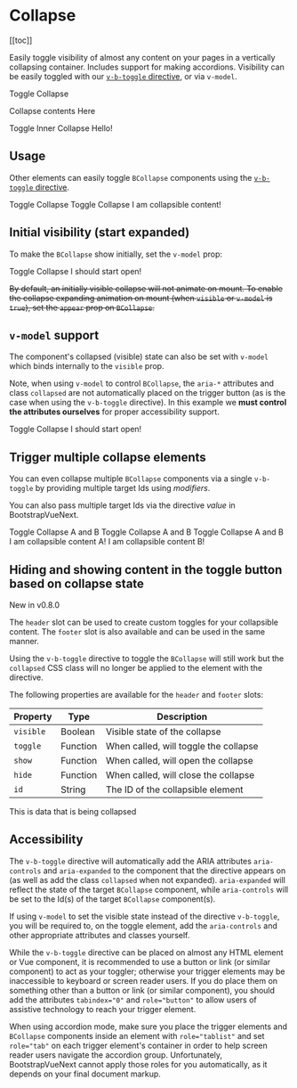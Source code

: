 # Collapse

<ComponentSidebar>

[[toc]]

</ComponentSidebar>

<div class="lead mb-5">

Easily toggle visibility of almost any content on your pages in a vertically collapsing container.
Includes support for making accordions. Visibility can be easily toggled with our
[`v-b-toggle` directive](/docs/directives/toggle), or via `v-model`.

</div>

<HighlightCard>
  <BButton v-b-toggle.collapse-1 variant="primary">Toggle Collapse</BButton>
  <BCollapse id="collapse-1">
    <BCard class="mt-4">
      <p class="card-text">Collapse contents Here</p>
      <BButton v-b-toggle.collapse-1-inner size="sm">Toggle Inner Collapse</BButton>
      <BCollapse id="collapse-1-inner">
        <BCard class="mt-4">Hello!</BCard>
      </BCollapse>
    </BCard>
  </BCollapse>
  <template #html>

```vue-html
<BButton v-b-toggle.collapse-1 variant="primary">Toggle Collapse</BButton>

<BCollapse id="collapse-1">
  <BCard>
    <p class="card-text">Collapse contents Here</p>
    <BButton v-b-toggle.collapse-1-inner size="sm">Toggle Inner Collapse</BButton>
    <BCollapse id="collapse-1-inner" class="mt-2">
      <BCard>Hello!</BCard>
    </BCollapse>
  </BCard>
</BCollapse>
```

  </template>
</HighlightCard>

## Usage

Other elements can easily toggle `BCollapse` components using the
[`v-b-toggle` directive](/docs/directives/toggle).

<HighlightCard>
  <!-- Using modifiers -->
  <BButton v-b-toggle.collapse-2 class="m-1">Toggle Collapse</BButton>
  <!-- Using value -->
  <BButton v-b-toggle="'collapse-2'" class="m-1">Toggle Collapse</BButton>
  <!-- Element to collapse -->
  <BCollapse id="collapse-2">
    <BCard class="mt-4">I am collapsible content!</BCard>
  </BCollapse>
  <template #html>

```vue-html
<!-- Using modifiers -->
<BButton v-b-toggle.collapse-2 class="m-1">Toggle Collapse</BButton>

<!-- Using value -->
<BButton v-b-toggle="'collapse-2'" class="m-1">Toggle Collapse</BButton>

<!-- Element to collapse -->
<BCollapse id="collapse-2">
  <BCard>I am collapsible content!</BCard>
</BCollapse>
```

  </template>
</HighlightCard>

## Initial visibility (start expanded)

To make the `BCollapse` show initially, set the `v-model` prop:

<HighlightCard>
  <BButton v-b-toggle.collapse-3 class="m-1">Toggle Collapse</BButton>
  <BCollapse visible id="collapse-3">
    <BCard class="mt-4">I should start open!</BCard>
  </BCollapse>
  <template #html>

```vue-html
<BButton v-b-toggle.collapse-3 class="m-1">Toggle Collapse</BButton>

<BCollapse visible id="collapse-3">
  <BCard>I should start open!</BCard>
</BCollapse>
```

  </template>
</HighlightCard>

~~By default, an initially visible collapse will not animate on mount. To enable the collapse
expanding animation on mount (when `visible` or `v-model` is `true`), set the `appear` prop on
`BCollapse`.~~

## `v-model` support

The component's collapsed (visible) state can also be set with `v-model` which binds internally to
the `visible` prop.

Note, when using `v-model` to control `BCollapse`, the `aria-*` attributes and class `collapsed`
are not automatically placed on the trigger button (as is the case when using the `v-b-toggle`
directive). In this example we **must control the attributes ourselves** for proper accessibility
support.

<HighlightCard>
  <BButton
    :class="visible ? null : 'collapsed'"
    :aria-expanded="visible ? 'true' : 'false'"
    aria-controls="collapse-4"
    @click="visible = !visible"
  >
    Toggle Collapse
  </BButton>
  <BCollapse id="collapse-4" v-model="visible">
    <BCard class="mt-4">I should start open!</BCard>
  </BCollapse>
  <template #html>

```vue
<template>
  <BCard>
    <BButton
      :class="visible ? null : 'collapsed'"
      :aria-expanded="visible ? 'true' : 'false'"
      aria-controls="collapse-4"
      @click="visible = !visible"
    >
      Toggle Collapse
    </BButton>
    <BCollapse id="collapse-4" v-model="visible" class="mt-2">
      <BCard>I should start open!</BCard>
    </BCollapse>
  </BCard>
</template>

<script setup lang="ts">
const visible = ref(true)
</script>
```

  </template>
</HighlightCard>

## Trigger multiple collapse elements

You can even collapse multiple `BCollapse` components via a single `v-b-toggle` by providing
multiple target Ids using _modifiers_.

You can also pass multiple target Ids via the directive _value_ in BootstrapVueNext.

<HighlightCard>
  <div class="d-flex gap-2">
    <!-- Via multiple directive modifiers -->
    <BButton v-b-toggle.collapse-a.collapse-b>Toggle Collapse A and B</BButton>
    <!-- Via space separated string of Ids passed to directive value -->
    <BButton v-b-toggle="'collapse-a collapse-b'">Toggle Collapse A and B</BButton>
    <!-- Via array of string Ids passed to directive value -->
    <BButton v-b-toggle="['collapse-a', 'collapse-b']">Toggle Collapse A and B</BButton>
  </div>
  <!-- Elements to collapse -->
  <BCollapse id="collapse-a">
      <BCard class="mt-4">I am collapsible content A!</BCard>
  </BCollapse>
  <BCollapse id="collapse-b">
      <BCard class="mt-4">I am collapsible content B!</BCard>
  </BCollapse>
  <template #html>

```vue-html
<!-- Via multiple directive modifiers -->
<BButton v-b-toggle.collapse-a.collapse-b>Toggle Collapse A and B</BButton>

<!-- Via space separated string of Ids passed to directive value -->
<BButton v-b-toggle="'collapse-a collapse-b'">Toggle Collapse A and B</BButton>

<!-- Via array of string Ids passed to directive value -->
<BButton v-b-toggle="['collapse-a', 'collapse-b']">Toggle Collapse A and B</BButton>

<!-- Elements to collapse -->
<BCollapse id="collapse-a">
  <BCard>I am collapsible content A!</BCard>
</BCollapse>

<BCollapse id="collapse-b">
  <BCard>I am collapsible content B!</BCard>
</BCollapse>
```

  </template>
</HighlightCard>

## Hiding and showing content in the toggle button based on collapse state

<span class="badge bg-info small">New in v0.8.0</span>

The `header` slot can be used to create custom toggles for your collapsible content. The `footer` slot is also available and can be used in the same manner.

Using the `v-b-toggle` directive to toggle the `BCollapse` will still work but the `collapsed` CSS class will no longer be applied to the element with the directive.

The following properties are available for the `header` and `footer` slots:

| Property  | Type     | Description                           |
| --------- | -------- | ------------------------------------- |
| `visible` | Boolean  | Visible state of the collapse         |
| `toggle`  | Function | When called, will toggle the collapse |
| `show`    | Function | When called, will open the collapse   |
| `hide`    | Function | When called, will close the collapse  |
| `id`      | String   | The ID of the collapsible element     |

<HighlightCard>
  <BCollapse id="my-collapse">
    <template #header="{visible, toggle, id}">
      <BButton variant="primary" :aria-expanded="visible" :aria-controls="id" @click="toggle">
          <span>{{ visible ? 'Close' : 'Open' }}</span> My Collapse
      </BButton>
    </template>
    <!-- Content here -->
    <div class="mt-2">This is data that is being collapsed</div>
  </BCollapse>
  <template #html>

```vue-html
<BCollapse id="my-collapse">
  <template #header="{visible, toggle, id}">
    <BButton variant="primary" :aria-expanded="visible" :aria-controls="id" @click="toggle">
      <span>{{ visible ? 'Close' : 'Open' }}</span> My Collapse
    </BButton>
  </template>
  <!-- Content here -->
  <div class="mt-2">This is data that is being collapsed</div>
</BCollapse>
```

  </template>
</HighlightCard>

## Accessibility

The `v-b-toggle` directive will automatically add the ARIA attributes `aria-controls` and
`aria-expanded` to the component that the directive appears on (as well as add the class `collapsed`
when not expanded). `aria-expanded` will reflect the state of the target `BCollapse` component,
while `aria-controls` will be set to the Id(s) of the target `BCollapse` component(s).

If using `v-model` to set the visible state instead of the directive `v-b-toggle`, you will be
required to, on the toggle element, add the `aria-controls` and other appropriate attributes and
classes yourself.

While the `v-b-toggle` directive can be placed on almost any HTML element or Vue component, it is
recommended to use a button or link (or similar component) to act as your toggler; otherwise your
trigger elements may be inaccessible to keyboard or screen reader users. If you do place them on
something other than a button or link (or similar component), you should add the attributes
`tabindex="0"` and `role="button"` to allow users of assistive technology to reach your trigger
element.

When using accordion mode, make sure you place the trigger elements and `BCollapse` components
inside an element with `role="tablist"` and set `role="tab"` on each trigger element's container in
order to help screen reader users navigate the accordion group. Unfortunately, BootstrapVueNext cannot
apply those roles for you automatically, as it depends on your final document markup.

<ComponentReference :data="data" />

<script setup lang="ts">
import {data} from '../../data/components/collapse.data'
import ComponentReference from '../../components/ComponentReference.vue'
import ComponentSidebar from '../../components/ComponentSidebar.vue'
import HighlightCard from '../../components/HighlightCard.vue'
import {
  BCard,
  BCardText,
  BCardBody,
  BCardHeader,
  BCollapse,
  BButton,
  vBToggle,
} from 'bootstrap-vue-next'
import {ref, computed} from 'vue'

const visible = ref(true);

const text = "Anim pariatur cliche reprehenderit, enim eiusmod high life accusamus terry richardson ad squid. 3 wolf moon officia aute, non cupidatat skateboard dolor brunch. Food truck quinoa nesciunt laborum eiusmod. Brunch 3 wolf moon tempor, sunt aliqua put a bird on it squid single-origin coffee nulla assumenda shoreditch et. Nihil anim keffiyeh helvetica, craft beer labore wes anderson cred nesciunt sapiente ea proident. Ad vegan excepteur butcher vice lomo. Leggings occaecat craft beer farm-to-table, raw denim aesthetic synth nesciunt you probably have not heard of them accusamus labore VHS."
</script>

<style>
.collapsed > .when-open {
  display: none;
}
button:not(.collapsed) > .when-closed {
  display: none;
}
</style>
